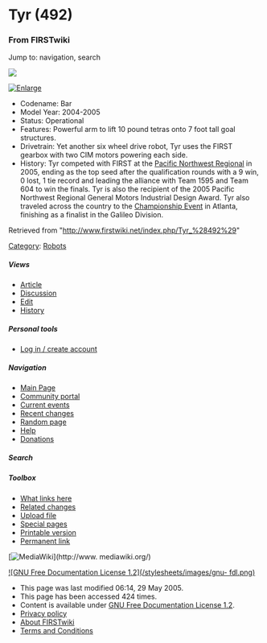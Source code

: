# Tyr (492)

### From FIRSTwiki

Jump to: navigation, search

[![](/media/thumb/1/1b/Tyr.JPG/180px-Tyr.JPG)](/index.php/Image:Tyr.JPG "" )

[![Enlarge](/skins/common/images/magnify-clip.png)](/index.php/Image:Tyr.JPG
"Enlarge" )

  * Codename: Bar 
  * Model Year: 2004-2005 
  * Status: Operational 
  * Features: Powerful arm to lift 10 pound tetras onto 7 foot tall goal structures. 
  * Drivetrain: Yet another six wheel drive robot, Tyr uses the FIRST gearbox with two CIM motors powering each side. 
  * History: Tyr competed with FIRST at the [Pacific Northwest Regional](/index.php/Pacific_Northwest_Regional "Pacific Northwest Regional" ) in 2005, ending as the top seed after the qualification rounds with a 9 win, 0 lost, 1 tie record and leading the alliance with Team 1595 and Team 604 to win the finals. Tyr is also the recipient of the 2005 Pacific Northwest Regional General Motors Industrial Design Award. Tyr also traveled across the country to the [Championship Event](/index.php/Championship_Event "Championship Event" ) in Atlanta, finishing as a finalist in the Galileo Division. 

Retrieved from "<http://www.firstwiki.net/index.php/Tyr_%28492%29>"

[Category](/index.php?title=Special:Categories&article=Tyr_%28492%29
"Special:Categories" ): [Robots](/index.php/Category:Robots "Category:Robots"
)

##### Views

  * [Article](/index.php/Tyr_%28492%29)
  * [Discussion](/index.php?title=Talk:Tyr_%28492%29&action=edit)
  * [Edit](/index.php?title=Tyr_%28492%29&action=edit)
  * [History](/index.php?title=Tyr_%28492%29&action=history)

##### Personal tools

  * [Log in / create account](/index.php?title=Special:Userlogin&returnto=Tyr_\(492\))

[](/index.php/Main_Page "Main Page" )

##### Navigation

  * [Main Page](/index.php/Main_Page)
  * [Community portal](/index.php/FIRSTwiki:Community_portal)
  * [Current events](/index.php/Current_events)
  * [Recent changes](/index.php/Special:Recentchanges)
  * [Random page](/index.php/Special:Random)
  * [Help](/index.php/Help:Contents)
  * [Donations](/index.php/FIRSTwiki:Site_support)

##### Search



##### Toolbox

  * [What links here](/index.php/Special:Whatlinkshere/Tyr_%28492%29)
  * [Related changes](/index.php/Special:Recentchangeslinked/Tyr_%28492%29)
  * [Upload file](/index.php/Special:Upload)
  * [Special pages](/index.php/Special:Specialpages)
  * [Printable version](/index.php?title=Tyr_%28492%29&printable=yes)
  * [Permanent link](/index.php?title=Tyr_%28492%29&oldid=40463)

[![MediaWiki](/skins/common/images/poweredby_mediawiki_88x31.png)](http://www.
mediawiki.org/)

[![GNU Free Documentation License 1.2](/stylesheets/images/gnu-
fdl.png)](http://www.gnu.org/copyleft/fdl.html)

  * This page was last modified 06:14, 29 May 2005.
  * This page has been accessed 424 times.
  * Content is available under [GNU Free Documentation License 1.2](http://www.gnu.org/copyleft/fdl.html "http://www.gnu.org/copyleft/fdl.html" ).
  * [Privacy policy](/index.php/FIRSTwiki:Privacy_policy "FIRSTwiki:Privacy policy" )
  * [About FIRSTwiki](/index.php/FIRSTwiki:About "FIRSTwiki:About" )
  * [Terms and Conditions](/index.php/FIRSTwiki:Terms_and_conditions "FIRSTwiki:Terms and conditions" )

